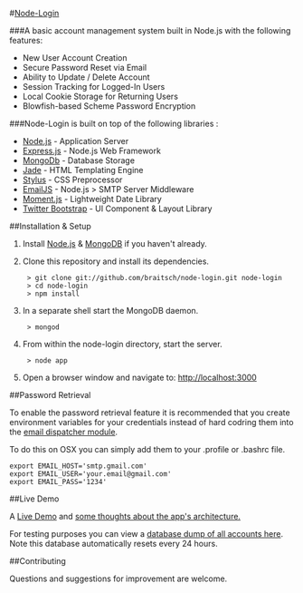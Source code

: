 #[Node-Login](http://node-login.braitsch.io)

###A basic account management system built in Node.js with the following features:

* New User Account Creation
* Secure Password Reset via Email
* Ability to Update / Delete Account
* Session Tracking for Logged-In Users
* Local Cookie Storage for Returning Users
* Blowfish-based Scheme Password Encryption


###Node-Login is built on top of the following libraries :

* [Node.js](http://nodejs.org/) - Application Server
* [Express.js](http://expressjs.com/) - Node.js Web Framework
* [MongoDb](http://www.mongodb.org/) - Database Storage
* [Jade](http://jade-lang.com/) - HTML Templating Engine
* [Stylus](http://learnboost.github.com/stylus/) - CSS Preprocessor
* [EmailJS](http://github.com/eleith/emailjs) - Node.js > SMTP Server Middleware
* [Moment.js](http://momentjs.com/) - Lightweight Date Library
* [Twitter Bootstrap](http://twitter.github.com/bootstrap/) - UI Component & Layout Library


##Installation & Setup
1. Install [Node.js](https://nodejs.org/) & [MongoDB](https://www.mongodb.org/) if you haven't already.
2. Clone this repository and install its dependencies.
		
		> git clone git://github.com/braitsch/node-login.git node-login
		> cd node-login
		> npm install
		
3. In a separate shell start the MongoDB daemon.

		> mongod

4. From within the node-login directory, start the server.

		> node app
		
5. Open a browser window and navigate to: [http://localhost:3000](http://localhost:3000)

##Password Retrieval

To enable the password retrieval feature it is recommended that you create environment variables for your credentials instead of hard codring them into the [email dispatcher module](https://github.com/braitsch/node-login/blob/master/app/server/modules/email-dispatcher.js).

To do this on OSX you can simply add them to your .profile or .bashrc file.

	export EMAIL_HOST='smtp.gmail.com'
	export EMAIL_USER='your.email@gmail.com'
	export EMAIL_PASS='1234'

##Live Demo

A [Live Demo](http://node-login.braitsch.io) and [some thoughts about the app's architecture.](http://kitchen.braitsch.io/building-a-login-system-in-node-js-and-mongodb/)

For testing purposes you can view a [database dump of all accounts here](http://node-login.braitsch.io/print).    
Note this database automatically resets every 24 hours.

##Contributing

Questions and suggestions for improvement are welcome.